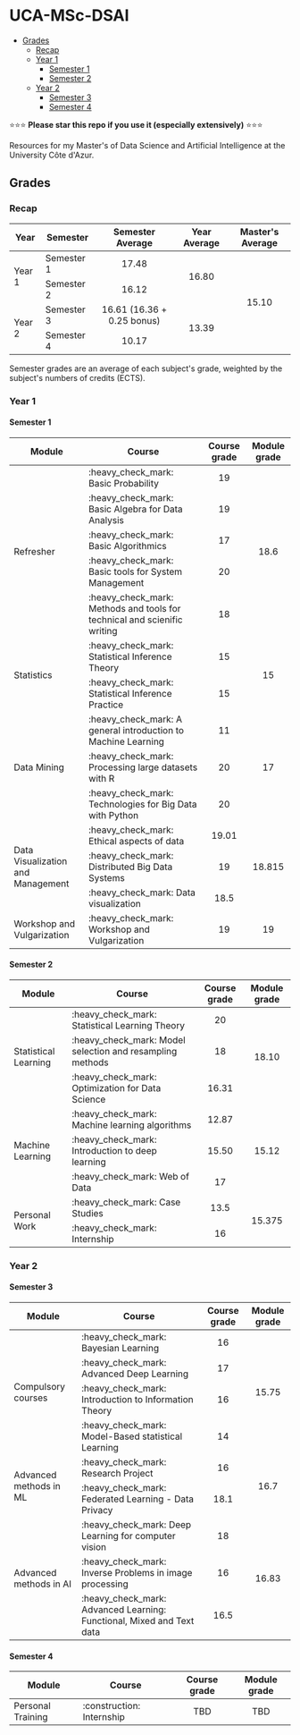# UCA-MSc-DSAI

<!-- START doctoc generated TOC please keep comment here to allow auto update -->
<!-- DON'T EDIT THIS SECTION, INSTEAD RE-RUN doctoc TO UPDATE -->

- [Grades](#grades)
  - [Recap](#recap)
  - [Year 1](#year-1)
    - [Semester 1](#semester-1)
    - [Semester 2](#semester-2)
  - [Year 2](#year-2)
    - [Semester 3](#semester-3)
    - [Semester 4](#semester-4)

<!-- END doctoc generated TOC please keep comment here to allow auto update -->

:star::star::star: **Please star this repo if you use it (especially extensively)** :star::star::star:

Resources for my Master's of Data Science and Artificial Intelligence at the University Côte d'Azur.

## Grades

### Recap

<table>
  <thead>
    <th>Year</th>
    <th>Semester</th>
    <th>Semester Average</th>
    <th>Year Average</th>
    <th>Master's Average</th>
  </thead>
  <tbody>
    <tr>
      <td rowspan=2>
        Year 1
      </td>
      <td>
        Semester 1
      </td>
      <td align="center">
        17.48
      </td>
      <td rowspan=2 align="center">16.80</td>
      <td rowspan=4 align="center">15.10</td>
    </tr>
    <tr>
      <td>
        Semester 2
      </td>
      <td align="center">16.12</td>
    </tr>
    <tr>
      <td rowspan=2>
        Year 2
      </td>
      <td>
        Semester 3
      </td>
      <td align="center">16.61 (16.36 + 0.25 bonus)</td>
      <td rowspan=2 align="center">13.39</td>
    </tr>
    <tr>
      <td>
        Semester 4
      </td>
      <td align="center">10.17</td>
    </tr>
  </tbody>
</table>

Semester grades are an average of each subject's grade, weighted by the subject's numbers of credits (ECTS).

### Year 1

#### Semester 1

<table>
  <thead>
    <th>Module</th>
    <th>Course</th>
    <th>Course grade</th>
    <th>Module grade</th>
  </thead>
  <tbody>
    <tr>
      <td rowspan=5>Refresher</td>
      <td>:heavy_check_mark: Basic Probability</td>
      <td align="center">19</td>
      <td rowspan=5 align="center">18.6</td>
    </tr>
    <tr>
      <td>:heavy_check_mark: Basic Algebra for Data Analysis</td>
      <td align="center">19</td>
    </tr>
    <tr>
      <td>:heavy_check_mark: Basic Algorithmics</td>
      <td align="center">17</td>
    </tr>
    <tr>
      <td>:heavy_check_mark: Basic tools for System Management </td>
      <td align="center">20</td>
    </tr>
    <tr>
      <td>:heavy_check_mark: Methods and tools for technical and scienific writing </td>
      <td align="center">18</td>
    </tr>
    <tr>
      <td rowspan=2>Statistics</td>
      <td>:heavy_check_mark: Statistical Inference Theory</td>
      <td align="center">15</td>
      <td rowspan=2 align="center">15</td>
    </tr>
    <tr>
      <td>:heavy_check_mark: Statistical Inference Practice</td>
      <td align="center">15</td>
    </tr>
    <tr>
      <td rowspan=3>Data Mining</td>
      <td>:heavy_check_mark: A general introduction to Machine Learning</td>
      <td align="center">11</td>
      <td rowspan=3 align="center">17</td>
    </tr>
    <tr>
      <td>:heavy_check_mark: Processing large datasets with R</td>
      <td align="center">20</td>
    </tr>
    <tr>
      <td>:heavy_check_mark: Technologies for Big Data with Python</td>
      <td align="center">20</td>
    </tr>
    <tr>
      <td rowspan=3>Data Visualization and Management</td>
      <td>:heavy_check_mark: Ethical aspects of data</td>
      <td align="center">19.01</td>
      <td rowspan=3 align="center">18.815</td>
    </tr>
    <tr>
      <td>:heavy_check_mark: Distributed Big Data Systems</td>
      <td align="center">19</td>
    </tr>
    <tr>
      <td>:heavy_check_mark: Data visualization</td>
      <td align="center">18.5</td>
    </tr>
    <tr>
      <td rowspan=1>Workshop and Vulgarization</td>
      <td>:heavy_check_mark: Workshop and Vulgarization</td>
      <td align="center">19</td>
      <td rowspan=1 align="center">19</td>
    </tr>
  </tbody>
</table>

#### Semester 2

<table>
  <thead>
    <th>Module</th>
    <th>Course</th>
    <th>Course grade</th>
    <th>Module grade</th>
  </thead>
  <tbody>
    <tr>
      <td rowspan=3>Statistical Learning</td>
      <td>:heavy_check_mark: Statistical Learning Theory</td>
      <td align="center">20</td>
      <td rowspan=3 align="center">18.10</td>
    </tr>
    <tr>
      <td>:heavy_check_mark: Model selection and resampling methods</td>
      <td align="center">18</td>
    </tr>
    <tr>
      <td>:heavy_check_mark: Optimization for Data Science</td>
      <td align="center"> 16.31 </td>
    </tr>
    <tr>
      <td rowspan=3>Machine Learning</td>
      <td>:heavy_check_mark: Machine learning algorithms</td>
      <td align="center">12.87</td>
      <td rowspan=3 align="center">15.12</td>
    </tr>
    <tr>
      <td>:heavy_check_mark: Introduction to deep learning</td>
      <td align="center">15.50</td>
    </tr>
    <tr>
      <td>:heavy_check_mark: Web of Data</td>
      <td align="center">17</td>
    </tr>
    <tr>
      <td rowspan=2>Personal Work</td>
      <td>:heavy_check_mark: Case Studies</td>
      <td align="center">13.5</td>
      <td rowspan=2 align="center">15.375</td>
    </tr>
    <tr>
      <td>:heavy_check_mark: Internship</td>
      <td align="center">16</td>
    </tr>
  </tbody>
</table>

### Year 2

#### Semester 3

<table>
  <thead>
    <th>Module</th>
    <th>Course</th>
    <th>Course grade</th>
    <th>Module grade</th>
  </thead>
  <tbody>
    <tr>
      <td rowspan=4>Compulsory courses</td>
      <td>:heavy_check_mark: Bayesian Learning</td>
      <td align="center">16</td>
      <td rowspan=4 align="center">15.75</td>
    </tr>
    <td>:heavy_check_mark: Advanced Deep Learning</td>
    <td align="center">17</td>
    <tr>
      <td>:heavy_check_mark: Introduction to Information Theory</td>
      <td align="center">16</td>
    </tr>
    <tr>
      <td>:heavy_check_mark: Model-Based statistical Learning</td>
      <td align="center">14</td>
    </tr>
    <tr>
      <td rowspan=2>Advanced methods in ML</td>
      <td>:heavy_check_mark: Research Project</td>
      <td align="center">16</td>
      <td rowspan=2 align="center">16.7</td>
    </tr>
    <tr>
      <td>:heavy_check_mark: Federated Learning - Data Privacy</td>
      <td align="center">18.1</td>
    </tr>
    <tr>
      <td rowspan=3>Advanced methods in AI</td>
      <td>:heavy_check_mark: Deep Learning for computer vision</td>
      <td align="center">18</td>
      <td rowspan=3 align="center">16.83</td>
    </tr>
    <tr>
      <td>:heavy_check_mark: Inverse Problems in image processing</td>
      <td align="center">16</td>
    </tr>
    <tr>
      <td>:heavy_check_mark: Advanced Learning: Functional, Mixed and Text data</td>
      <td align="center">16.5</td>
    </tr>
  </tbody>
</table>

#### Semester 4

<table>
  <thead>
    <th>Module</th>
    <th>Course</th>
    <th>Course grade</th>
    <th>Module grade</th>
  </thead>
  <tbody>
    <tr>
      <td>Personal Training </td>
      <td>:construction: Internship</td>
      <td align="center">TBD</td>
      <td align="center">TBD</td>
    </tr>
  </tbody>
</table>

